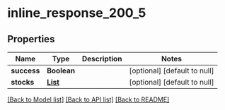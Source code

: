 # inline_response_200_5
## Properties

| Name | Type | Description | Notes |
|------------ | ------------- | ------------- | -------------|
| **success** | **Boolean** |  | [optional] [default to null] |
| **stocks** | [**List**](Stock.md) |  | [optional] [default to null] |

[[Back to Model list]](../README.md#documentation-for-models) [[Back to API list]](../README.md#documentation-for-api-endpoints) [[Back to README]](../README.md)

